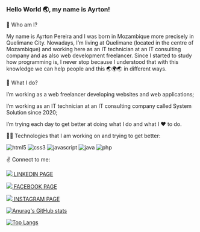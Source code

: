 ### Hello World 🌏, my name is Ayrton!

<!--
**AyrtonPereira1996/AyrtonPereira1996** is a ✨ _special_ ✨ repository because its `README.md` (this file) appears on your GitHub profile.


Here are some ideas to get you started:

- 🔭 I’m currently working on ...
- 🌱 I’m currently learning ...
- 👯 I’m looking to collaborate on ...
- 🤔 I’m looking for help with ...
- 💬 Ask me about ...
- 📫 How to reach me: ...
- 😄 Pronouns: ...
- ⚡ Fun fact: ...
-->

🤔 Who am I?

My name is Ayrton Pereira and I was born in Mozambique more precisely in Quelimane City. Nowadays, I’m living at Quelimane (located in the centre of Mozambique) and working here as an IT technician at an IT consulting company and as also web development freelancer. Since I started to study how programming is, I never stop because I understood that with this knowledge we can help people and this 🌏🌍🌏 in different ways.

🤔 What I do?

I’m working as a web freelancer developing websites and web applications;

I’m working as an IT technician at an IT consulting company called System Solution since 2020;

I’m trying each day to get better at doing what I do and what I ♥️ to do.

🧘‍♂️ Technologies that I am working on and trying to get better:

![html5](https://user-images.githubusercontent.com/40174805/122733684-b0917600-d27d-11eb-8ceb-66915cf869ba.png)
   ![css3](https://user-images.githubusercontent.com/40174805/122732519-a7ec7000-d27c-11eb-8b33-6f1a4cbde9e7.png)    ![javascript](https://user-images.githubusercontent.com/40174805/122732712-d8cca500-d27c-11eb-9cc3-242d5d1b5d40.png)    ![java](https://user-images.githubusercontent.com/40174805/122732909-fd288180-d27c-11eb-9b2e-eb7615687e8e.png)    ![php](https://user-images.githubusercontent.com/40174805/122732934-0285cc00-d27d-11eb-8829-0fa4ec38f2f5.png)

✌️ Connect to me:

<p><a href="https://www.linkedin.com/in/ayrton-pereira/" target="blank"> <img src="https://user-images.githubusercontent.com/40174805/122737173-116e7d80-d281-11eb-9838-a40c657e939e.png"> </img> LINKEDIN PAGE</a></p>

<p><a href="https://web.facebook.com/ayrton96" target="blank"> <img src="https://user-images.githubusercontent.com/40174805/122737361-3fec5880-d281-11eb-9229-ed6fec56fd00.png"> </img> FACEBOOK PAGE</a></p>

<p><a href="https://www.instagram.com/ayrton_satar/?hl=pt" target="blank"> <img src="https://user-images.githubusercontent.com/40174805/122737664-935ea680-d281-11eb-8bdf-fc0292f29779.png"> </img> INSTAGRAM PAGE </a></p>
   

[![Anurag's GitHub stats](https://github-readme-stats.vercel.app/api?username=AyrtonPereira1996)](https://github.com/anuraghazra/github-readme-stats)


[![Top Langs](https://github-readme-stats.vercel.app/api/top-langs/?username=AyrtonPereira1996)](https://github.com/anuraghazra/github-readme-stats)

